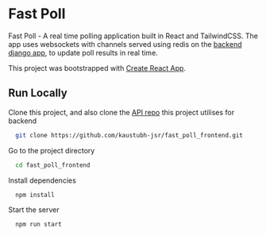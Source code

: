 # Fast Poll

Fast Poll - A real time polling application built in React and TailwindCSS.
The app uses websockets with channels served using redis on the [backend django app](https://github.com/kaustubh-jsr/fast_poll_backend), to update poll results in real time.

This project was bootstrapped with [Create React App](https://github.com/facebook/create-react-app).

## Run Locally

Clone this project, and also clone the [API repo](https://github.com/kaustubh-jsr/wuphfer_backend) this project utilises for backend

```bash
  git clone https://github.com/kaustubh-jsr/fast_poll_frontend.git
```

Go to the project directory

```bash
  cd fast_poll_frontend
```

Install dependencies

```bash
  npm install
```

Start the server

```bash
  npm run start
```
